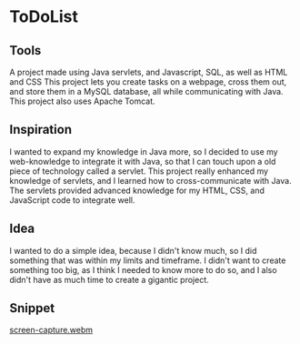 # ToDoList

## Tools
A project made using Java servlets, and Javascript, SQL, as well as HTML and CSS
This project lets you create tasks on a webpage, cross them out, and store them in a MySQL database, all while communicating with Java.
This project also uses Apache Tomcat.

## Inspiration
I wanted to expand my knowledge in Java more, so I decided to use my web-knowledge to integrate it with Java, so that I can touch upon a old piece of technology called a servlet. This project really enhanced my knowledge of servlets, and I learned how to cross-communicate with Java. The servlets provided advanced knowledge for my HTML, CSS, and JavaScript code to integrate well.

## Idea
I wanted to do a simple idea, because I didn't know much, so I did something that was within my limits and timeframe. I didn't want to create something too big, as I think I needed to know more to do so, and I also didn't have as much time to create a gigantic project.

## Snippet
[screen-capture.webm](https://github.com/RShah126/ToDoList/assets/65997615/38b9da69-b8e1-40c7-8ad6-388a74272912)
